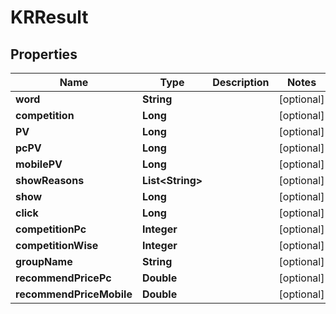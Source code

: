 

# KRResult


## Properties

Name | Type | Description | Notes
------------ | ------------- | ------------- | -------------
**word** | **String** |  |  [optional]
**competition** | **Long** |  |  [optional]
**PV** | **Long** |  |  [optional]
**pcPV** | **Long** |  |  [optional]
**mobilePV** | **Long** |  |  [optional]
**showReasons** | **List&lt;String&gt;** |  |  [optional]
**show** | **Long** |  |  [optional]
**click** | **Long** |  |  [optional]
**competitionPc** | **Integer** |  |  [optional]
**competitionWise** | **Integer** |  |  [optional]
**groupName** | **String** |  |  [optional]
**recommendPricePc** | **Double** |  |  [optional]
**recommendPriceMobile** | **Double** |  |  [optional]




